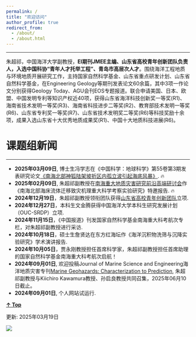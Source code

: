 ```yaml
---
permalink: /
title: "欢迎访问"
author_profile: true
redirect_from: 
  - /about/
  - /about.html
---
```

------
朱超祁，中国海洋大学副教授，**EI期刊JMEE主编、山东省高校青年创新团队负责人，入选中国科协“青年人才托举工程”、青岛市高层次人才**。围绕海洋工程地质与环境地质开展研究工作，主持国家自然科学基金、山东省重点研发计划、山东省自然科学基金，在Engineering Geology等期刊发表论文60余篇，其中3项一作论文分别获得Geology Today、AGU会刊EOS专题报道。联合申请美国、日本、欧盟、中国发明专利等知识产权近40项，获得山东省海洋科技创新奖一等奖(R1)、海南省技术发明一等奖(R3)、海南省科技进步二等奖(R2)、教育部技术发明一等奖(R6)、山东省专利奖一等奖(R7)、山东省技术发明奖二等奖(R6)等科技奖励十余项，成果入选山东省十大优秀地质成果奖(R1)、中国十大地质科技进展(R6)。


课题组新闻
======
------
* **2025年03月09日**, 博士生冯学志在《中国科学：地球科学》第55卷第3期发表研究论文[《南海北部神狐陆架坡折区内孤立波引起海底风暴》](https://www.sciengine.com/SSTe/doi/10.1360/SSTe-2024-0052). 🔥
* **2025年02月09日**, 朱超祁副教授在[南海重大地质灾害研究前沿高端研讨会](https://news.ouc.edu.cn/2025/0218/c550a118649/page.htm)作《南海北部海床流体迁移致灾机理重大科学考察实验研究》特邀报告. 🔥
* **2024年12月19日**，朱超祁副教授领衔团队获得[山东省高校青年创新团队](https://mp.weixin.qq.com/s/Cn_ZofcbP6fJw2_qZsgL6Q)立项.
* **2024年12月27日**，本科生文金腾获得中国海洋大学本科生研究发展计划（OUC-SRDP）立项.
* **2024年11月15日**，《中国报道》刊发国家自然科学基金南海重大科考航次专栏，对朱超祁副教授进行采访.
* **2024年10月18日**，硕士生詹贤达在东方红海坛作《海洋沉积物洗筛与沉降实验研究》学术演讲报告.
* **2024年10月05日**，贾永刚教授担任首席科学家，朱超祁副教授担任首席助理的国家自然科学基金南海重大科考航次启航！
* **2024年09月01日**, 欢迎投稿Journal of Marine Science and Engineering海洋地质灾害专刊[Marine Geohazards: Characterization to Prediction](https://www.mdpi.com/journal/jmse/special_issues/3V20M0H7MX#editors), 朱超祁副教授与Kiichiro Kawamura教授、孙启良教授共同召集，2025年06月10日截止。
* **2024年09月01日**, 个人网站试运行.

[**↑ Top**](#Top)

更新: 2025年03月19日

<a href="https://clustrmaps.com/site/1bz7y"  title="Visit tracker"><img src="//www.clustrmaps.com/map_v2.png?d=At1OFn1c7i789Mtd0K1lmdc9Tp8wul64K-Fk6hllIpo&cl=ffffff" /></a>
